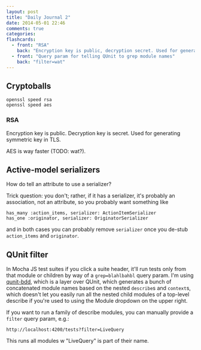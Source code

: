 ```yaml
---
layout: post
title: "Daily Journal 2"
date: 2014-05-01 22:46
comments: true
categories: 
flashcards:
  - front: "RSA"
    back: "Encryption key is public, decryption secret. Used for generating symmetric key in TLS"
  - front: "Query param for telling QUnit to grep module names"
    back: "filter=wat"
---
```


## Cryptoballs

    openssl speed rsa
    openssl speed aes

### RSA

Encryption key is public. Decryption key is secret.
Used for generating symmetric key in TLS.

AES is way faster (TODO: wat?).

## Active-model serializers

How do tell an attribute to use a serializer?

Trick question: you don't; rather, if it has a serializer, it's probably
an association, not an attribute, so you probably want something like 

    has_many :action_items, serializer: ActionItemSerializer
    has_one :originator, serializer: OriginatorSerializer

and in both cases you can probably remove `serializer` once you de-stub
`action_items` and `originator`.

## QUnit filter

In Mocha JS test suites if you click a suite header, it'll run tests
only from that module or children by way of a `grep=blahlbahbl` query
param. I'm using [qunit-bdd](https://github.com/square/qunit-bdd), which
is a layer over QUnit, which generates a bunch of concatenated module
names based on the nested `describe`s and `context`s, which doesn't let
you easily run all the nested child modules of a top-level describe if
you're used to using the Module dropdown on the upper right. 

If you want to run a family of describe modules, you can manually 
provide a `filter` query param, e.g.:

    http://localhost:4200/tests?filter=LiveQuery

This runs all modules w "LiveQuery" is part of their name.


